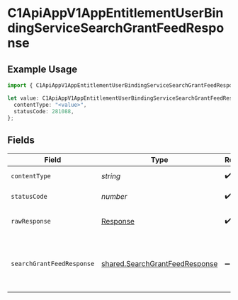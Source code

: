 # C1ApiAppV1AppEntitlementUserBindingServiceSearchGrantFeedResponse

## Example Usage

```typescript
import { C1ApiAppV1AppEntitlementUserBindingServiceSearchGrantFeedResponse } from "conductorone-sdk-typescript/sdk/models/operations";

let value: C1ApiAppV1AppEntitlementUserBindingServiceSearchGrantFeedResponse = {
  contentType: "<value>",
  statusCode: 281088,
};
```

## Fields

| Field                                                                                                         | Type                                                                                                          | Required                                                                                                      | Description                                                                                                   |
| ------------------------------------------------------------------------------------------------------------- | ------------------------------------------------------------------------------------------------------------- | ------------------------------------------------------------------------------------------------------------- | ------------------------------------------------------------------------------------------------------------- |
| `contentType`                                                                                                 | *string*                                                                                                      | :heavy_check_mark:                                                                                            | HTTP response content type for this operation                                                                 |
| `statusCode`                                                                                                  | *number*                                                                                                      | :heavy_check_mark:                                                                                            | HTTP response status code for this operation                                                                  |
| `rawResponse`                                                                                                 | [Response](https://developer.mozilla.org/en-US/docs/Web/API/Response)                                         | :heavy_check_mark:                                                                                            | Raw HTTP response; suitable for custom response parsing                                                       |
| `searchGrantFeedResponse`                                                                                     | [shared.SearchGrantFeedResponse](../../../sdk/models/shared/searchgrantfeedresponse.md)                       | :heavy_minus_sign:                                                                                            | The SearchGrantFeedResponse message contains a list of grant event results and a nextPageToken if applicable. |